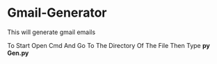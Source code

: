 # Gmail-Generator
This will generate gmail emails

To Start Open Cmd And Go To The Directory Of The File Then
Type **py Gen.py**

